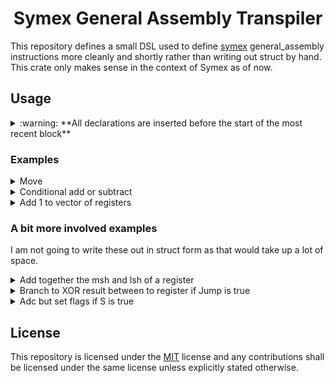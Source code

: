 <h1 align="center">
  Symex General Assembly Transpiler
</h1>

This repository defines a small DSL used to define [symex](github.com/s7rul/symex) general_assembly instructions more cleanly and shortly rather than writing out struct by hand. This crate only makes sense in the context of Symex as of now.

## Usage

<details><summary>:warning:  **All declarations are inserted before the start of the most recent block** </summary>

   This means that the code

   ```rust
   pseudo!([
        let a = b + c;
   ])
   ```

   inserts the declaration of `a` right above the call to `pseudo`
   while the code

   ```rust
   let s = false;
   pseudo!([
    let a = b + c;
    if (s) {
        let d = a + c;
    }
   ])
   ```

   inserts the declaration of `d` inside the generated `if` statement.
    Finally, code like

   ```rust
   let s = false;
   pseudo!([
    let a = b + c;
    if (s) {
        let d = a + c;
    }
    let f = d;
   ])
   ```

   inserts the declaration of `f` right after the `if` block ends.
   This allows scoping of variables but not shadowing of variables.
</details>

### Examples

<details>
  <summary> Move </summary>

Instead of writing

```rust
ret.push(Operation::Move {
    destiation: rd.clone(),
    source: rn.clone()
});
```

We can now write

```rust
pseudo!(ret.extend[    
    rd = rn
]);
```

</details>

<details>
  <summary>Conditional add or subtract</summary>
Instead of writing

```rust
if add {
    ret.push(Operation::Add {
        destiation: rd.clone(),
        operand1: rn.clone(),
        operand2: rm.clone()
    });
} else {
    ret.push(Operation::Sub {
        destination: rd.clone(),
        operand1: rn.clone(),
        operand2: rm.clone()
    });
}
```

We can now write

```rust
pseudo!(ret.extend[    
    if (add) {
        rd = rn + rm;
    }
    else {
        rd = rn - rm;
    }
]);
```

</details>

<details>
  <summary>Add 1 to vector of registers</summary>

Assuming that the registers implement `Into<Operand>`.
And that we implement some `LocalInto<Operand>` for u32.
Instead of writing

```rust
for register in registers {
    ret.push(
        Operation::Add {
            destination: rd.clone(),
            operand1: register.into(),
            operand2: 1.local_into()
        }
    )
}
```

We can now write

```rust
pseudo!(ret.extend[ 
    for register in registers {
        rd = register.into() + 1.local_into();
    }
]);
```

</details>

### A bit more involved examples

I am not going to write these out in struct form as that would take up a lot of space.

<details>
  <summary> Add together the msh and lsh of a register </summary>

```rust
let ret = pseudo!([
    let result = register<31:16> + register<15:0>;
]);
```

</details>

<details>
  <summary> Branch to XOR result between to register if Jump is true </summary>

```rust
let ret = pseudo!([
    let result = rn ^ rm;

    if(Jump) {
        Jump(result)
    }
]);
```

</details>

<details>
  <summary> Adc but set flags if S is true </summary>

```rust
let ret = pseudo!([
    let result = rn adc rm;

    if(s) {
        SetZFlag(result);
        SetNFlag(result);
        // Can be add, adc, sbc, sub
        SetCFlag(rn,rm,adc);
        SetVFlag(rn,rm,adc);
    }

    rd = result;
]);
```

</details>

## License

This repository is licensed under the [MIT](./LICENSE) license and any contributions shall be licensed under the same license unless explicitly stated otherwise.
